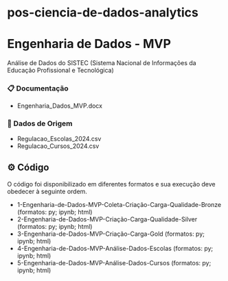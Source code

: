 # pos-ciencia-de-dados-analytics

# Engenharia de Dados - MVP

Análise de Dados do SISTEC (Sistema Nacional de Informações da Educação Profissional e Tecnológica)

### 📋 Documentação

- Engenharia_Dados_MVP.docx

### 🔧 Dados de Origem

- Regulacao_Escolas_2024.csv
- Regulacao_Cursos_2024.csv

## ⚙️ Código

O código foi disponibilizado em diferentes formatos e sua execução deve obedecer à seguinte ordem.

- 1-Engenharia-de-Dados-MVP-Coleta-Criação-Carga-Qualidade-Bronze (formatos: py; ipynb; html)
- 2-Engenharia-de-Dados-MVP-Criação-Carga-Qualidade-Silver (formatos: py; ipynb; html)
- 3-Engenharia-de-Dados-MVP-Criação-Carga-Gold (formatos: py; ipynb; html)
- 4-Engenharia-de-Dados-MVP-Análise-Dados-Escolas (formatos: py; ipynb; html)
- 5-Engenharia-de-Dados-MVP-Análise-Dados-Cursos (formatos: py; ipynb; html)





